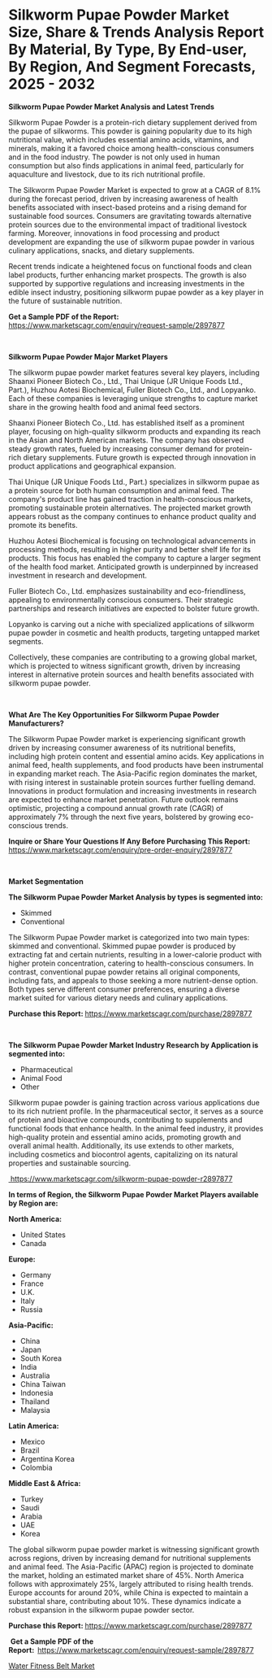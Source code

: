 <p><h1>Silkworm Pupae Powder Market Size, Share & Trends Analysis Report By Material, By Type, By End-user, By Region, And Segment Forecasts, 2025 - 2032</h1></p><p><strong>Silkworm Pupae Powder Market Analysis and Latest Trends</strong></p>
<p><p>Silkworm Pupae Powder is a protein-rich dietary supplement derived from the pupae of silkworms. This powder is gaining popularity due to its high nutritional value, which includes essential amino acids, vitamins, and minerals, making it a favored choice among health-conscious consumers and in the food industry. The powder is not only used in human consumption but also finds applications in animal feed, particularly for aquaculture and livestock, due to its rich nutritional profile.</p><p>The Silkworm Pupae Powder Market is expected to grow at a CAGR of 8.1% during the forecast period, driven by increasing awareness of health benefits associated with insect-based proteins and a rising demand for sustainable food sources. Consumers are gravitating towards alternative protein sources due to the environmental impact of traditional livestock farming. Moreover, innovations in food processing and product development are expanding the use of silkworm pupae powder in various culinary applications, snacks, and dietary supplements.</p><p>Recent trends indicate a heightened focus on functional foods and clean label products, further enhancing market prospects. The growth is also supported by supportive regulations and increasing investments in the edible insect industry, positioning silkworm pupae powder as a key player in the future of sustainable nutrition.</p></p>
<p><strong>Get a Sample PDF of the Report:&nbsp;</strong> <a href="https://www.marketscagr.com/enquiry/request-sample/2897877?utm_campaign=2634&utm_medium=2&utm_source=Github&utm_content=ia&utm_term=15032025&utm_id=silkworm-pupae-powder">https://www.marketscagr.com/enquiry/request-sample/2897877</a></p>
<p>&nbsp;</p>
<p><strong>Silkworm Pupae Powder Major Market Players</strong></p>
<p><p>The silkworm pupae powder market features several key players, including Shaanxi Pioneer Biotech Co., Ltd., Thai Unique (JR Unique Foods Ltd., Part.), Huzhou Aotesi Biochemical, Fuller Biotech Co., Ltd., and Lopyanko. Each of these companies is leveraging unique strengths to capture market share in the growing health food and animal feed sectors.</p><p>Shaanxi Pioneer Biotech Co., Ltd. has established itself as a prominent player, focusing on high-quality silkworm products and expanding its reach in the Asian and North American markets. The company has observed steady growth rates, fueled by increasing consumer demand for protein-rich dietary supplements. Future growth is expected through innovation in product applications and geographical expansion.</p><p>Thai Unique (JR Unique Foods Ltd., Part.) specializes in silkworm pupae as a protein source for both human consumption and animal feed. The company's product line has gained traction in health-conscious markets, promoting sustainable protein alternatives. The projected market growth appears robust as the company continues to enhance product quality and promote its benefits.</p><p>Huzhou Aotesi Biochemical is focusing on technological advancements in processing methods, resulting in higher purity and better shelf life for its products. This focus has enabled the company to capture a larger segment of the health food market. Anticipated growth is underpinned by increased investment in research and development.</p><p>Fuller Biotech Co., Ltd. emphasizes sustainability and eco-friendliness, appealing to environmentally conscious consumers. Their strategic partnerships and research initiatives are expected to bolster future growth.</p><p>Lopyanko is carving out a niche with specialized applications of silkworm pupae powder in cosmetic and health products, targeting untapped market segments. </p><p>Collectively, these companies are contributing to a growing global market, which is projected to witness significant growth, driven by increasing interest in alternative protein sources and health benefits associated with silkworm pupae powder.</p></p>
<p>&nbsp;</p>
<p><strong>What Are The Key Opportunities For Silkworm Pupae Powder Manufacturers?</strong></p>
<p><p>The Silkworm Pupae Powder market is experiencing significant growth driven by increasing consumer awareness of its nutritional benefits, including high protein content and essential amino acids. Key applications in animal feed, health supplements, and food products have been instrumental in expanding market reach. The Asia-Pacific region dominates the market, with rising interest in sustainable protein sources further fuelling demand. Innovations in product formulation and increasing investments in research are expected to enhance market penetration. Future outlook remains optimistic, projecting a compound annual growth rate (CAGR) of approximately 7% through the next five years, bolstered by growing eco-conscious trends.</p></p>
<p><strong>Inquire or Share Your Questions If Any Before Purchasing This Report:</strong> <a href="https://www.marketscagr.com/enquiry/pre-order-enquiry/2897877?utm_campaign=2634&utm_medium=2&utm_source=Github&utm_content=ia&utm_term=15032025&utm_id=silkworm-pupae-powder">https://www.marketscagr.com/enquiry/pre-order-enquiry/2897877</a></p>
<p>&nbsp;</p>
<p><strong>Market Segmentation</strong></p>
<p><strong>The Silkworm Pupae Powder Market Analysis by types is segmented into:</strong></p>
<p><ul><li>Skimmed</li><li>Conventional</li></ul></p>
<p><p>The Silkworm Pupae Powder market is categorized into two main types: skimmed and conventional. Skimmed pupae powder is produced by extracting fat and certain nutrients, resulting in a lower-calorie product with higher protein concentration, catering to health-conscious consumers. In contrast, conventional pupae powder retains all original components, including fats, and appeals to those seeking a more nutrient-dense option. Both types serve different consumer preferences, ensuring a diverse market suited for various dietary needs and culinary applications.</p></p>
<p><strong>Purchase this Report:&nbsp;</strong><a href="https://www.marketscagr.com/purchase/2897877?utm_campaign=2634&utm_medium=2&utm_source=Github&utm_content=ia&utm_term=15032025&utm_id=silkworm-pupae-powder">https://www.marketscagr.com/purchase/2897877</a></p>
<p>&nbsp;</p>
<p><strong>The Silkworm Pupae Powder Market Industry Research by Application is segmented into:</strong></p>
<p><ul><li>Pharmaceutical</li><li>Animal Food</li><li>Other</li></ul></p>
<p><p>Silkworm pupae powder is gaining traction across various applications due to its rich nutrient profile. In the pharmaceutical sector, it serves as a source of protein and bioactive compounds, contributing to supplements and functional foods that enhance health. In the animal feed industry, it provides high-quality protein and essential amino acids, promoting growth and overall animal health. Additionally, its use extends to other markets, including cosmetics and biocontrol agents, capitalizing on its natural properties and sustainable sourcing.</p></p>
<p><a href="https://www.marketscagr.com/silkworm-pupae-powder-r2897877?utm_campaign=2634&utm_medium=2&utm_source=Github&utm_content=ia&utm_term=15032025&utm_id=silkworm-pupae-powder">&nbsp;https://www.marketscagr.com/silkworm-pupae-powder-r2897877</a></p>
<p><strong>In terms of Region, the Silkworm Pupae Powder Market Players available by Region are:</strong></p>
<p>
    <p> <strong> North America: </strong>
        <ul>
            <li>United States</li>
            <li>Canada</li>
        </ul>
        </p> 
    <p> <strong> Europe: </strong>
        <ul>
            <li>Germany</li>
            <li>France</li>
            <li>U.K.</li>
            <li>Italy</li>
            <li>Russia</li>
        </ul>
        </p> 
    <p> <strong> Asia-Pacific: </strong>
        <ul>
            <li>China</li>
            <li>Japan</li>
            <li>South Korea</li>
            <li>India</li>
            <li>Australia</li>
            <li>China Taiwan</li>
            <li>Indonesia</li>
            <li>Thailand</li>
            <li>Malaysia</li>
        </ul>
        </p> 
    <p> <strong> Latin America: </strong>
        <ul>
            <li>Mexico</li>
            <li>Brazil</li>
            <li>Argentina Korea</li>
            <li>Colombia</li>
        </ul>
        </p> 
    <p> <strong> Middle East & Africa: </strong>
        <ul>
            <li>Turkey</li>
            <li>Saudi</li>
            <li>Arabia</li>
            <li>UAE</li>
            <li>Korea</li>
        </ul>
    </p>
    </p>
<p><p>The global silkworm pupae powder market is witnessing significant growth across regions, driven by increasing demand for nutritional supplements and animal feed. The Asia-Pacific (APAC) region is projected to dominate the market, holding an estimated market share of 45%. North America follows with approximately 25%, largely attributed to rising health trends. Europe accounts for around 20%, while China is expected to maintain a substantial share, contributing about 10%. These dynamics indicate a robust expansion in the silkworm pupae powder sector.</p></p>
<p><strong>Purchase this Report: </strong><a href="https://www.marketscagr.com/purchase/2897877?utm_campaign=2634&utm_medium=2&utm_source=Github&utm_content=ia&utm_term=15032025&utm_id=silkworm-pupae-powder">https://www.marketscagr.com/purchase/2897877</a></p>
<p>&nbsp;<strong>Get a Sample PDF of the Report:&nbsp;&nbsp;</strong><a href="https://www.marketscagr.com/enquiry/request-sample/2897877?utm_campaign=2634&utm_medium=2&utm_source=Github&utm_content=ia&utm_term=15032025&utm_id=silkworm-pupae-powder">https://www.marketscagr.com/enquiry/request-sample/2897877</a></p>
<p><strong></strong></p>
<p><p><a href="https://github.com/AshikRahman991/Market-Research-Report-List-2/blob/main/water-fitness-belt-market.md?utm_campaign=2634&utm_medium=2&utm_source=Github&utm_content=ia&utm_term=15032025&utm_id=silkworm-pupae-powder">Water Fitness Belt Market</a></p></p>